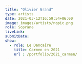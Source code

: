 ```yaml
---
title: "Olivier Grand"
type: artists
date: 2021-03-12T16:59:54+06:00
image: images/artists/nopic.png
role: Soprane
liveLink: 
submitDate: 
show:
  - role: Le Dancaïre
    title: Carmen en 2021
    url : /portfolio/2021_carmen/
---
```



